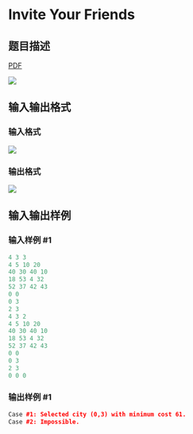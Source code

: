 # Invite Your Friends

## 题目描述

[problemUrl]: https://uva.onlinejudge.org/index.php?option=com_onlinejudge&Itemid=8&category=242&page=show_problem&problem=3222

[PDF](https://uva.onlinejudge.org/external/120/p12070.pdf)

![](https://cdn.luogu.com.cn/upload/vjudge_pic/UVA12070/a07ee048ab8f5cadc14a319f699c31e92462adda.png)

## 输入输出格式

### 输入格式

![](https://cdn.luogu.com.cn/upload/vjudge_pic/UVA12070/e5292cd834b526215369b31872af3ac01a87f284.png)

### 输出格式

![](https://cdn.luogu.com.cn/upload/vjudge_pic/UVA12070/e4dadc942febd7ba1ce2b0502dab7b3c34a99c19.png)

## 输入输出样例

### 输入样例 #1

```cpp
4 3 3
4 5 10 20
40 30 40 10
18 53 4 32
52 37 42 43
0 0
0 3
2 3
4 3 2
4 5 10 20
40 30 40 10
18 53 4 32
52 37 42 43
0 0
0 3
2 3
0 0 0
```


### 输出样例 #1

```cpp
Case #1: Selected city (0,3) with minimum cost 61.
Case #2: Impossible.
```


